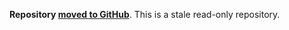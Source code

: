 **Repository [moved to GitHub](https://github.com/rabbitmq/rabbitmq-dotnet-client)**.
This is a stale read-only repository.
